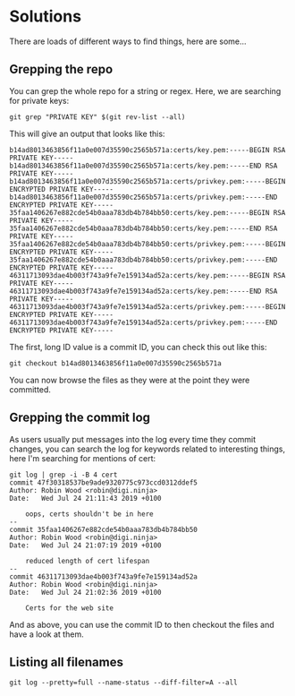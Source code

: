 # Solutions

There are loads of different ways to find things, here are some...

## Grepping the repo

You can grep the whole repo for a string or regex. Here, we are searching for private keys:

```
git grep "PRIVATE KEY" $(git rev-list --all)
```

This will give an output that looks like this:

```
b14ad8013463856f11a0e007d35590c2565b571a:certs/key.pem:-----BEGIN RSA PRIVATE KEY-----
b14ad8013463856f11a0e007d35590c2565b571a:certs/key.pem:-----END RSA PRIVATE KEY-----
b14ad8013463856f11a0e007d35590c2565b571a:certs/privkey.pem:-----BEGIN ENCRYPTED PRIVATE KEY-----
b14ad8013463856f11a0e007d35590c2565b571a:certs/privkey.pem:-----END ENCRYPTED PRIVATE KEY-----
35faa1406267e882cde54b0aaa783db4b784bb50:certs/key.pem:-----BEGIN RSA PRIVATE KEY-----
35faa1406267e882cde54b0aaa783db4b784bb50:certs/key.pem:-----END RSA PRIVATE KEY-----
35faa1406267e882cde54b0aaa783db4b784bb50:certs/privkey.pem:-----BEGIN ENCRYPTED PRIVATE KEY-----
35faa1406267e882cde54b0aaa783db4b784bb50:certs/privkey.pem:-----END ENCRYPTED PRIVATE KEY-----
46311713093dae4b003f743a9fe7e159134ad52a:certs/key.pem:-----BEGIN RSA PRIVATE KEY-----
46311713093dae4b003f743a9fe7e159134ad52a:certs/key.pem:-----END RSA PRIVATE KEY-----
46311713093dae4b003f743a9fe7e159134ad52a:certs/privkey.pem:-----BEGIN ENCRYPTED PRIVATE KEY-----
46311713093dae4b003f743a9fe7e159134ad52a:certs/privkey.pem:-----END ENCRYPTED PRIVATE KEY-----
```

The first, long ID value is a commit ID, you can check this out like this:

```
git checkout b14ad8013463856f11a0e007d35590c2565b571a
```

You can now browse the files as they were at the point they were committed.

## Grepping the commit log

As users usually put messages into the log every time they commit changes, you can search the log for keywords related to interesting things, here I'm searching for mentions of cert:

```
git log | grep -i -B 4 cert
commit 47f30318537be9ade9320775c973ccd0312ddef5
Author: Robin Wood <robin@digi.ninja>
Date:   Wed Jul 24 21:11:43 2019 +0100

    oops, certs shouldn't be in here
--
commit 35faa1406267e882cde54b0aaa783db4b784bb50
Author: Robin Wood <robin@digi.ninja>
Date:   Wed Jul 24 21:07:19 2019 +0100

    reduced length of cert lifespan
--
commit 46311713093dae4b003f743a9fe7e159134ad52a
Author: Robin Wood <robin@digi.ninja>
Date:   Wed Jul 24 21:02:36 2019 +0100

    Certs for the web site
```

And as above, you can use the commit ID to then checkout the files and have a look at them.

## Listing all filenames

```
git log --pretty=full --name-status --diff-filter=A --all
```
